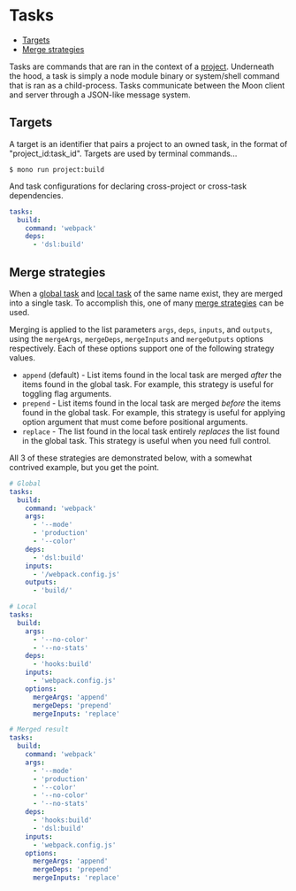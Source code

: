 # Tasks

- [Targets](#targets)
- [Merge strategies](#merge-strategies)

Tasks are commands that are ran in the context of a [project](./project.md). Underneath the hood, a
task is simply a node module binary or system/shell command that is ran as a child-process. Tasks
communicate between the Moon client and server through a JSON-like message system.

## Targets

A target is an identifier that pairs a project to an owned task, in the format of
"project_id:task_id". Targets are used by terminal commands...

```shell
$ mono run project:build
```

And task configurations for declaring cross-project or cross-task dependencies.

```yaml
tasks:
  build:
    command: 'webpack'
    deps:
      - 'dsl:build'
```

## Merge strategies

When a [global task](./workspace.md#tasks) and [local task](./project.md#tasks) of the same name
exist, they are merged into a single task. To accomplish this, one of many
[merge strategies](./workspace.md#options) can be used.

Merging is applied to the list parameters `args`, `deps`, `inputs`, and `outputs`, using the
`mergeArgs`, `mergeDeps`, `mergeInputs` and `mergeOutputs` options respectively. Each of these
options support one of the following strategy values.

- `append` (default) - List items found in the local task are merged _after_ the items found in the
  global task. For example, this strategy is useful for toggling flag arguments.
- `prepend` - List items found in the local task are merged _before_ the items found in the global
  task. For example, this strategy is useful for applying option argument that must come before
  positional arguments.
- `replace` - The list found in the local task entirely _replaces_ the list found in the global
  task. This strategy is useful when you need full control.

All 3 of these strategies are demonstrated below, with a somewhat contrived example, but you get the
point.

```yaml
# Global
tasks:
  build:
    command: 'webpack'
    args:
      - '--mode'
      - 'production'
      - '--color'
    deps:
      - 'dsl:build'
    inputs:
      - '/webpack.config.js'
    outputs:
      - 'build/'

# Local
tasks:
  build:
    args:
      - '--no-color'
      - '--no-stats'
    deps:
      - 'hooks:build'
    inputs:
      - 'webpack.config.js'
    options:
      mergeArgs: 'append'
      mergeDeps: 'prepend'
      mergeInputs: 'replace'

# Merged result
tasks:
  build:
    command: 'webpack'
    args:
      - '--mode'
      - 'production'
      - '--color'
      - '--no-color'
      - '--no-stats'
    deps:
      - 'hooks:build'
      - 'dsl:build'
    inputs:
      - 'webpack.config.js'
    options:
      mergeArgs: 'append'
      mergeDeps: 'prepend'
      mergeInputs: 'replace'
```
